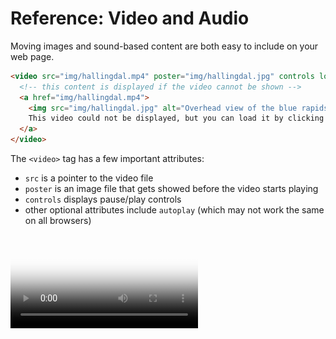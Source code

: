 # Reference: Video and Audio

Moving images and sound-based content are both easy to include on your web page.

```html
<video src="img/hallingdal.mp4" poster="img/hallingdal.jpg" controls loop>
  <!-- this content is displayed if the video cannot be shown -->
  <a href="img/hallingdal.mp4">
    <img src="img/hallingdal.jpg" alt="Overhead view of the blue rapids of the Hallingdal River in Norway">
    This video could not be displayed, but you can load it by clicking here.
  </a>
</video>
```

The `<video>` tag has a few important attributes:

* `src` is a pointer to the video file
* `poster` is an image file that gets showed before the video starts playing
* `controls` displays pause/play controls
* other optional attributes include `autoplay` (which may not work the same on all browsers)

<video src="img/hallingdal.mp4" poster="img/hallingdal.jpg" controls loop>
  <!-- this content is displayed if the video cannot be shown -->
  <a href="img/hallingdal.mp4">
    <img src="img/hallingdal.jpg" alt="Overhead view of the blue rapids of the Hallingdal River in Norway">
    This video could not be displayed, but you can load it by clicking here.
  </a>
</video>
